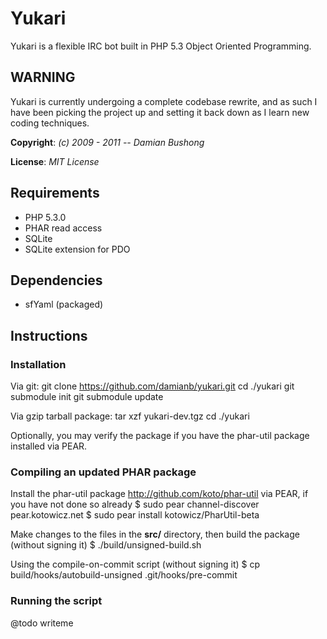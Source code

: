 # Yukari

Yukari is a flexible IRC bot built in PHP 5.3 Object Oriented Programming.

## WARNING

Yukari is currently undergoing a complete codebase rewrite, and as such I have been picking the project up and setting it back down as I learn new coding techniques.

**Copyright**: *(c) 2009 - 2011 -- Damian Bushong*

**License**: *MIT License*

## Requirements

* PHP 5.3.0
* PHAR read access
* SQLite
* SQLite extension for PDO

## Dependencies

* sfYaml (packaged)

## Instructions

### Installation

Via git:
    git clone https://github.com/damianb/yukari.git
    cd ./yukari
    git submodule init
    git submodule update

Via gzip tarball package:
    tar xzf yukari-dev.tgz
    cd ./yukari

Optionally, you may verify the package if you have the phar-util package installed via PEAR.

### Compiling an updated PHAR package

Install the phar-util package <http://github.com/koto/phar-util> via PEAR, if you have not done so already
    $ sudo pear channel-discover pear.kotowicz.net
    $ sudo pear install kotowicz/PharUtil-beta

Make changes to the files in the **src/** directory, then build the package (without signing it)
    $ ./build/unsigned-build.sh

Using the compile-on-commit script (without signing it)
    $ cp build/hooks/autobuild-unsigned .git/hooks/pre-commit

### Running the script

@todo writeme
